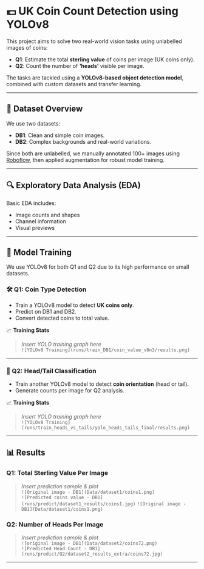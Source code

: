 # 💷 UK Coin Count Detection using YOLOv8

This project aims to solve two real-world vision tasks using unlabelled images of coins:
- **Q1**: Estimate the total **sterling value** of coins per image (UK coins only).
- **Q2**: Count the number of **‘heads’** visible per image.

The tasks are tackled using a **YOLOv8-based object detection model**, combined with custom datasets and transfer learning.

---

## 📂 Dataset Overview

We use two datasets:
- **DB1**: Clean and simple coin images.
- **DB2**: Complex backgrounds and real-world variations.

Since both are unlabelled, we manually annotated 100+ images using [Roboflow](https://roboflow.com), then applied augmentation for robust model training.

---

## 🔍 Exploratory Data Analysis (EDA)

Basic EDA includes:
- Image counts and shapes
- Channel information
- Visual previews

---

## 🚀 Model Training

We use YOLOv8 for both Q1 and Q2 due to its high performance on small datasets.

### 🛠️ Q1: Coin Type Detection
- Train a YOLOv8 model to detect **UK coins only**.
- Predict on DB1 and DB2.
- Convert detected coins to total value.

📈 **Training Stats**  
> _Insert YOLO training graph here_  
> `![YOLOv8 Training](runs/train_DB1/coin_value_v8n3/results.png)`

---

### 🎯 Q2: Head/Tail Classification
- Train another YOLOv8 model to detect **coin orientation** (head or tail).
- Generate counts per image for Q2 analysis.

📈 **Training Stats**  
> _Insert YOLO training graph here_  
> `![YOLOv8 Training](runs/train_heads_vs_tails/yolo_heads_tails_final/results.png)`

---

## 📊 Results

### Q1: Total Sterling Value Per Image
> _Insert prediction sample & plot_  
> `![Original image - DB1](Data/dataset1/coins1.png)`  
> `![Predicted coins value - DB1](runs/predict/dataset1_results/coins1.jpg)`
> `![Original image - DB1](Data/dataset1/coins1.png)`

### Q2: Number of Heads Per Image
> _Insert prediction sample & plot_  
> `![original image - DB1](Data/dataset2/coins72.png)`  
> `![Predicted Head Count - DB1](runs/predict/Q2/dataset2_results_extra/coins72.jpg)`

---
